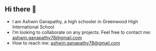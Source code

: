 ## Hi there 👋

- I am Ashwin Ganapathy, a high schooler in Greenwood High International School
- I’m looking to collaborate on any projects. Feel free to contact me: ashwin.ganapathy78@gmail.com
- How to reach me: ashwin.ganapathy78@gmail.com
